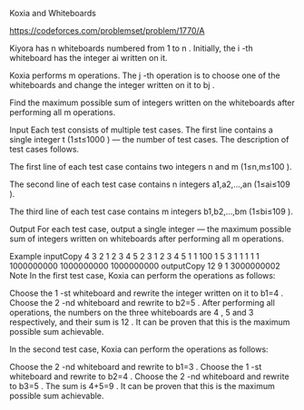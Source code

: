 Koxia and Whiteboards

https://codeforces.com/problemset/problem/1770/A

Kiyora has n
 whiteboards numbered from 1
 to n
. Initially, the i
-th whiteboard has the integer ai
 written on it.

Koxia performs m
 operations. The j
-th operation is to choose one of the whiteboards and change the integer written on it to bj
.

Find the maximum possible sum of integers written on the whiteboards after performing all m
 operations.

Input
Each test consists of multiple test cases. The first line contains a single integer t
 (1≤t≤1000
) — the number of test cases. The description of test cases follows.

The first line of each test case contains two integers n
 and m
 (1≤n,m≤100
).

The second line of each test case contains n
 integers a1,a2,…,an
 (1≤ai≤109
).

The third line of each test case contains m
 integers b1,b2,…,bm
 (1≤bi≤109
).

Output
For each test case, output a single integer — the maximum possible sum of integers written on whiteboards after performing all m
 operations.

Example
inputCopy
4
3 2
1 2 3
4 5
2 3
1 2
3 4 5
1 1
100
1
5 3
1 1 1 1 1
1000000000 1000000000 1000000000
outputCopy
12
9
1
3000000002
Note
In the first test case, Koxia can perform the operations as follows:

Choose the 1
-st whiteboard and rewrite the integer written on it to b1=4
.
Choose the 2
-nd whiteboard and rewrite to b2=5
.
After performing all operations, the numbers on the three whiteboards are 4
, 5
 and 3
 respectively, and their sum is 12
. It can be proven that this is the maximum possible sum achievable.

In the second test case, Koxia can perform the operations as follows:

Choose the 2
-nd whiteboard and rewrite to b1=3
.
Choose the 1
-st whiteboard and rewrite to b2=4
.
Choose the 2
-nd whiteboard and rewrite to b3=5
.
The sum is 4+5=9
. It can be proven that this is the maximum possible sum achievable.

